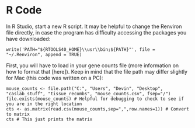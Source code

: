 # R Code

In R Studio, start a new R script.  It may be helpful to change the Renviron file directly, in case the program has difficulty accessing the packages you have downloaded:
```
write('PATH="${RTOOLS40_HOME}\\usr\\bin;${PATH}"', file = "~/.Renviron", append = TRUE)
```

First, you will have to load in your gene counts file (more information on how to format that [here]).  Keep in mind that the file path may differ slightly for Mac (this code was written on a PC):
```
mouse_counts <- file.path("C:", "Users", "Devin", "Desktop", "caslab_stuff", "tissue_recombs", "mouse_counts.csv", fsep="/")
file.exists(mouse_counts) # Helpful for debugging to check to see if you are in the right location
cts <- as.matrix(read.csv(mouse_counts,sep=",",row.names=1)) # Convert to matrix
cts # This just prints the matrix
```
